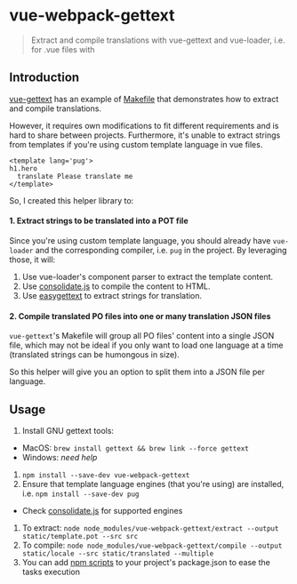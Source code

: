 # vue-webpack-gettext

> Extract and compile translations with vue-gettext and vue-loader, i.e. for .vue files with <template lang='pug'></template>

## Introduction

[vue-gettext](https://github.com/Polyconseil/vue-gettext) has an example of [Makefile](https://github.com/Polyconseil/vue-gettext/blob/master/Makefile) that demonstrates how to extract and compile translations.

However, it requires own modifications to fit different requirements and is hard to share between projects. Furthermore, it's unable to extract strings from templates if you're using custom template language in vue files.

```
<template lang='pug'>
h1.hero
  translate Please translate me
</template>
```

So, I created this helper library to:

#### 1. Extract strings to be translated into a POT file

Since you're using custom template language, you should already have `vue-loader` and the corresponding compiler, i.e. `pug` in the project. By leveraging those, it will:

1. Use vue-loader's component parser to extract the template content.
1. Use [consolidate.js](https://github.com/tj/consolidate.js/) to compile the content to HTML.
1. Use [easygettext](https://github.com/Polyconseil/easygettext) to extract strings for translation.

#### 2. Compile translated PO files into one or many translation JSON files

`vue-gettext`'s Makefile will group all PO files' content into a single JSON file, which may not be ideal if you only want to load one language at a time (translated strings can be humongous in size).

So this helper will give you an option to split them into a JSON file per language.

## Usage

1. Install GNU gettext tools:
  - MacOS: `brew install gettext && brew link --force gettext`
  - Windows: _need help_
1. `npm install --save-dev vue-webpack-gettext`
1. Ensure that template language engines (that you're using) are installed, i.e. `npm install --save-dev pug`
  - Check [consolidate.js](https://github.com/tj/consolidate.js/) for supported engines
1. To extract: `node node_modules/vue-webpack-gettext/extract --output static/template.pot --src src`
1. To compile: `node node_modules/vue-webpack-gettext/compile --output static/locale --src static/translated --multiple`
1. You can add [npm scripts](https://docs.npmjs.com/misc/scripts) to your project's package.json to ease the tasks execution
